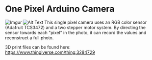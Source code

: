 # One Pixel Arduino Camera
![Imgur](https://i.imgur.com/3073HDF.png)
![Alt Text](https://imgur.com/3073HDF)
This single pixel camera uses an RGB color sensor (Adafruit TCS3472) and a two stepper motor system. By directing the sensor towards each "pixel" in the photo, it can record the values and reconstruct a full photo.

3D print files can be found here: https://www.thingiverse.com/thing:3284729
